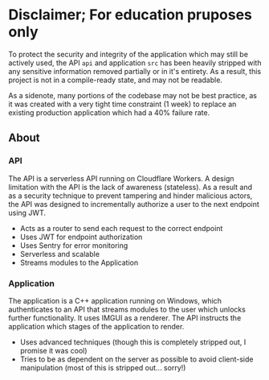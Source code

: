 # Disclaimer; For education pruposes only

To protect the security and integrity of the application which may still be actively used, the API `api` and application `src` has been heavily stripped with any sensitive information removed partially or in it's entirety. As a result, this project is not in a compile-ready state, and may not be readable.

As a sidenote, many portions of the codebase may not be best practice, as it was created with a very tight time constraint (1 week) to replace an existing production application which had a 40% failure rate.

## About

### API

The API is a serverless API running on Cloudflare Workers. A design limitation with the API is the lack of awareness (stateless). As a result and as a security technique to prevent tampering and hinder malicious actors, the API was designed to incrementally authorize a user to the next endpoint using JWT.

- Acts as a router to send each request to the correct endpoint
- Uses JWT for endpoint authorization
- Uses Sentry for error monitoring
- Serverless and scalable
- Streams modules to the Application

### Application

The application is a C++ application running on Windows, which authenticates to an API that streams modules to the user which unlocks further functionality. It uses IMGUI as a renderer. The API instructs the application which stages of the application to render.

- Uses advanced techniques (though this is completely stripped out, I promise it was cool)
- Tries to be as dependent on the server as possible to avoid client-side manipulation (most of this is stripped out... sorry!)